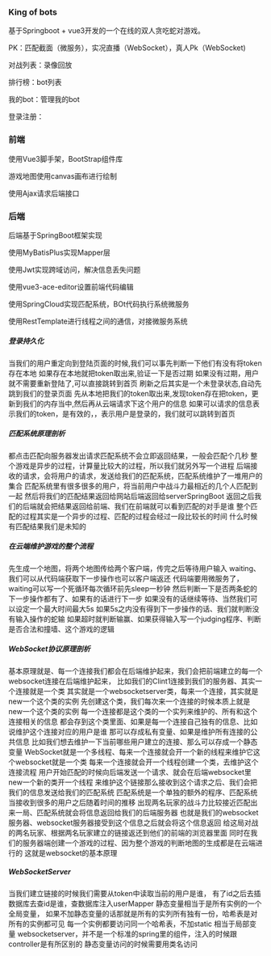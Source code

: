 ### King of bots

基于Springboot + vue3开发的一个在线的双人贪吃蛇对游戏。

PK：匹配截面（微服务），实况直播（WebSocket），真人Pk（WebSocket)

对战列表：录像回放

排行榜：bot列表

我的bot：管理我的bot

登录注册：

### 前端

使用Vue3脚手架，BootStrap组件库

游戏地图使用canvas画布进行绘制

使用Ajax请求后端接口

### 后端

后端基于SpringBoot框架实现

使用MyBatisPlus实现Mapper层

使用Jwt实现跨域访问，解决信息丢失问题

使用vue3-ace-editor设置前端代码编辑

使用SpringCloud实现匹配系统，BOt代码执行系统微服务

使用RestTemplate进行线程之间的通信，对接微服务系统

##### 登录持久化

当我们的用户重定向到登陆页面的时候,我们可以事先判断一下他们有没有将token存在本地 如果存在本地就把token取出来,验证一下是否过期 如果没有过期，用户就不需要重新登陆了,可以直接跳转到首页 刷新之后其实是一个未登录状态,自动先跳到我们的登录页面 先从本地把我们的token取出来,发现token存在把token，更新到我们的内存当中,然后再从云端请求下这个用户的信息 如果可以请求的信息表示我们的token，是有效的，，表示用户是登录的，我们就可以跳转到首页

##### 匹配系统原理剖析

都点击匹配向服务器发出请求匹配系统不会立即返回结果，一般会匹配个几秒 整个游戏是异步的过程，计算量比较大的过程，所以我们就另外写一个进程 后端接收的请求，会将用户的请求，发送给我们的匹配系统，匹配系统维护了一堆用户的集合 匹配系统里有很多很多的用户，将当前用户中战斗力最相近的几个人匹配到一起 然后将我们的匹配结果返回给网站后端返回给serverSpringBoot 返回之后我们的后端就会把结果返回给前端、我们在前端就可以看到匹配的对手是谁 整个匹配的过程其实是一个异步的过程、匹配的过程会经过一段比较长的时间 什么时候有匹配结果我们是未知的

##### 在云端维护游戏的整个流程

先生成一个地图，将两个地图传给两个客户端，传完之后等待用户输入 waiting、我们可以从代码端获取下一步操作也可以客户端返还 代码端要用微服务了，waiting可以写一个死循环每次循环前先sleep一秒钟 然后判断一下是否两条蛇的下一步操作都有了、如果有的话进行下一步 如果没有的话继续等待、当然我们可以设定一个最大时间最大5s 如果5s之内没有得到下一步操作的话、我们就判断没有输入操作的蛇输 如果超时就判断输赢、如果获得输入写一个judging程序、判断是否合法和撞墙、这个游戏的逻辑

##### WebSocket协议原理剖析

基本原理就是、每一个连接我们都会在后端维护起来，我们会把前端建立的每一个websocket连接在后端维护起来， 比如我们的Clint1连接到我们的服务器、其实一个连接就是一个类 其实就是一个websocketserver类，每来一个连接，其实就是new一个这个类的实例 先创建这个类，我们每次来一个连接的时候本质上就是new一个这个类的实例 每一个连接都是这个类的一个实列来维护的、所有和这个连接相关的信息 都会存到这个类里面、如果是每一个连接自己独有的信息、比如说维护这个连接对应的用户是谁 那可以存成私有变量、如果是维护所有连接的公共信息 比如我们想去维护一下当前哪些用户建立的连接、那么可以存成一个静态变量 WebSocket就是一个多线程、每来一个连接就会开一个新的线程来维护它这个websocket就是一个类 每来一个连接就会开一个线程创建一个类，去维护这个连接流程 用户开始匹配的时候向后端发送一个请求、就会在后端websocket里new一个新的类开一个线程 来维护这个链接那么接收到这个请求之后、我们会把我们的信息发送给我们的匹配系统 匹配系统是一个单独的额外的程序、匹配系统当接收到很多的用户之后随着时间的推移 出现两名玩家的战斗力比较接近匹配出来一局、匹配系统就会将信息返回给我们的后端服务器 也就是我们的websocket服务器、websocket服务器接受到这个信息之后就会将这个信息返回 给这局对战的两名玩家、根据两名玩家建立的链接返还到他们的前端的浏览器里面 同时在我们的服务器端创建一个游戏的过程、因为整个游戏的判断地图的生成都是在云端进行的 这就是websocket的基本原理

##### WebSocketServer

当我们建立链接的时候我们需要从token中读取当前的用户是谁， 有了id之后去插数据库去查id是谁，查数据库注入userMapper 静态变量相当于是所有实例的一个全局变量， 如果不加静态变量的话那就是所有的实列所有独有一份，哈希表是对所有的实例都可见 每一个实例都要访问同一个哈希表，不加static 相当于局部变量 websocketserver，并不是一个标准的spring里的组件，注入的时候跟controller是有所区别的 静态变量访问的时候需要用类名访问